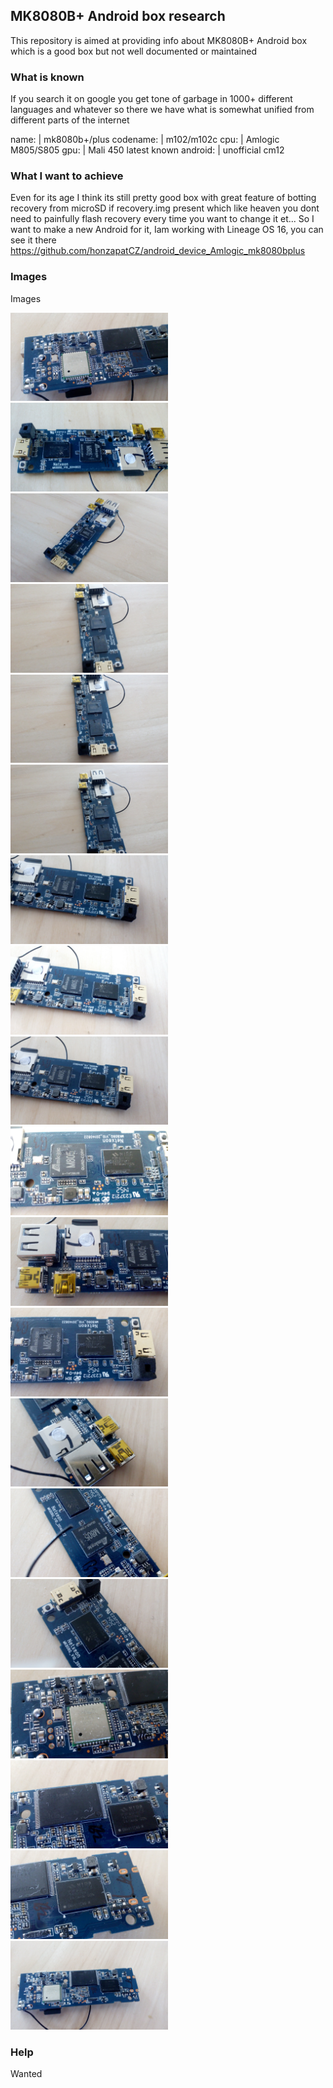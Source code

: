 ## MK8080B+ Android box research

This repository is aimed at providing info about MK8080B+ Android box which is a good box but not well documented or maintained

### What is known

If you search it on google you get tone of garbage in 1000+ different languages and whatever so there we have what is somewhat unified from different parts of the internet

name: | mk8080b+/plus
codename: | m102/m102c
cpu: | Amlogic M805/S805
gpu: | Mali 450
latest known android: | unofficial cm12

### What I want to achieve

Even for its age I think its still pretty good box with great feature of botting recovery from microSD if recovery.img present which like heaven you dont need to painfully flash recovery every time you want to change it et... So I want to make a new Android for it, Iam working with Lineage OS 16, you can see it there https://github.com/honzapatCZ/android_device_Amlogic_mk8080bplus

### Images

Images

<img src="img/device (1).jpg" width="50%"></img>
<img src="img/device (2).jpg" width="50%"></img> 
<img src="img/device (3).jpg" width="50%"></img> 
<img src="img/device (4).jpg" width="50%"></img> 
<img src="img/device (5).jpg" width="50%"></img> 
<img src="img/device (6).jpg" width="50%"></img> 
<img src="img/device (7).jpg" width="50%"></img> 
<img src="img/device (8).jpg" width="50%"></img> 
<img src="img/device (9).jpg" width="50%"></img> 
<img src="img/device (10).jpg" width="50%"></img> 
<img src="img/device (11).jpg" width="50%"></img> 
<img src="img/device (12).jpg" width="50%"></img> 
<img src="img/device (13).jpg" width="50%"></img> 
<img src="img/device (14).jpg" width="50%"></img> 
<img src="img/device (15).jpg" width="50%"></img> 
<img src="img/device (16).jpg" width="50%"></img> 
<img src="img/device (17).jpg" width="50%"></img> 
<img src="img/device (18).jpg" width="50%"></img> 
<img src="img/device (19).jpg" width="50%"></img> 

### Help

Wanted
